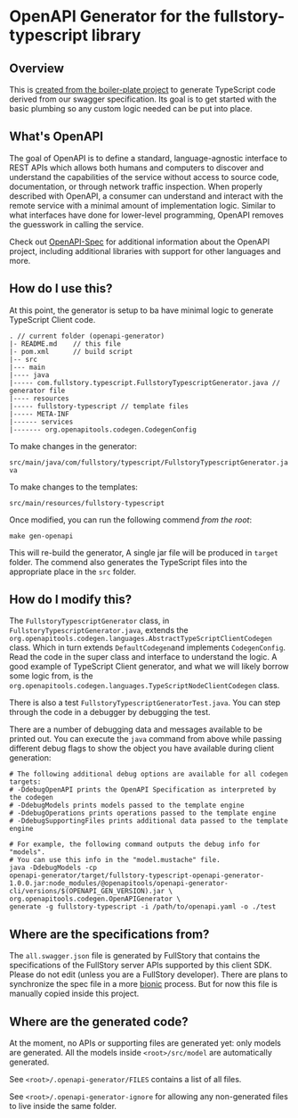 # OpenAPI Generator for the fullstory-typescript library

## Overview
This is [created from the boiler-plate project](https://openapi-generator.tech/docs/customization#custom-generator-and-template) to generate TypeScript code derived from our swagger specification.
Its goal is to get started with the basic plumbing so any custom logic needed can be put into place.

## What's OpenAPI
The goal of OpenAPI is to define a standard, language-agnostic interface to REST APIs which allows both humans and computers to discover and understand the capabilities of the service without access to source code, documentation, or through network traffic inspection.
When properly described with OpenAPI, a consumer can understand and interact with the remote service with a minimal amount of implementation logic.
Similar to what interfaces have done for lower-level programming, OpenAPI removes the guesswork in calling the service.

Check out [OpenAPI-Spec](https://github.com/OAI/OpenAPI-Specification) for additional information about the OpenAPI project, including additional libraries with support for other languages and more.

## How do I use this?
At this point, the generator is setup to ba have minimal logic to generate TypeScript Client code.

```
. // current folder (openapi-generator)
|- README.md    // this file
|- pom.xml      // build script
|-- src
|--- main
|---- java
|----- com.fullstory.typescript.FullstoryTypescriptGenerator.java // generator file
|---- resources
|----- fullstory-typescript // template files
|----- META-INF
|------ services
|------- org.openapitools.codegen.CodegenConfig
```

To make changes in the generator:

`src/main/java/com/fullstory/typescript/FullstoryTypescriptGenerator.java`

To make changes to the templates:

`src/main/resources/fullstory-typescript`

Once modified, you can run the following commend _from the root_:

```
make gen-openapi
```

This will re-build the generator, A single jar file will be produced in `target` folder.
The commend also generates the TypeScript files into the appropriate place in the `src` folder.

## How do I modify this?
The `FullstoryTypescriptGenerator` class,  in `FullstoryTypescriptGenerator.java`, extends the `org.openapitools.codegen.languages.AbstractTypeScriptClientCodegen` class.
Which in turn extends `DefaultCodegen`and implements `CodegenConfig`.
Read the code in the super class and interface to understand the logic. A good example of TypeScript Client generator, and what we will likely borrow some logic from, is the `org.openapitools.codegen.languages.TypeScriptNodeClientCodegen` class.

There is also a test `FullstoryTypescriptGeneratorTest.java`. You can step through the code in a debugger by debugging the test.

There are a number of debugging data and messages available to be printed out.
You can execute the `java` command from above while passing different debug flags to show the object you have available during client generation:

```shell
# The following additional debug options are available for all codegen targets:
# -DdebugOpenAPI prints the OpenAPI Specification as interpreted by the codegen
# -DdebugModels prints models passed to the template engine
# -DdebugOperations prints operations passed to the template engine
# -DdebugSupportingFiles prints additional data passed to the template engine

# For example, the following command outputs the debug info for "models".
# You can use this info in the "model.mustache" file.
java -DdebugModels -cp 
openapi-generator/target/fullstory-typescript-openapi-generator-1.0.0.jar:node_modules/@openapitools/openapi-generator-cli/versions/$(OPENAPI_GEN_VERSION).jar \
org.openapitools.codegen.OpenAPIGenerator \
generate -g fullstory-typescript -i /path/to/openapi.yaml -o ./test
```

## Where are the specifications from?
The `all.swagger.json` file is generated by FullStory that contains the specifications of the FullStory server APIs supported by this client SDK.
Please do not edit (unless you are a FullStory developer).
There are plans to synchronize the spec file in a more [bionic](https://www.fullstory.com/blog/watchwords-empathy-clarity-bionics/) process. But for now this file is manually copied inside this project.

## Where are the generated code?
At the moment, no APIs or supporting files are generated yet: only models are generated.
All the models inside `<root>/src/model` are automatically generated.

See `<root>/.openapi-generator/FILES` contains a list of all files. 

See `<root>/.openapi-generator-ignore` for allowing any non-generated files to live inside the same folder.